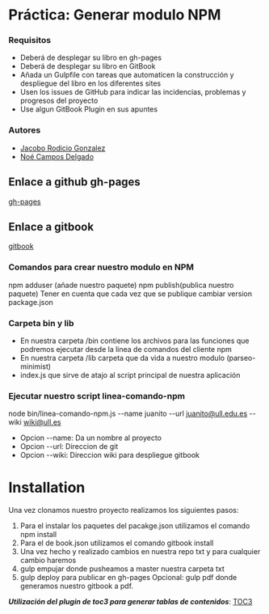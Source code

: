 #
# Práctica: Generar modulo NPM

### Requisitos

* Deberá de desplegar su libro en gh-pages
* Deberá de desplegar su libro en GitBook
* Añada un Gulpfile con tareas que automaticen la construcción y despliegue del libro en los diferentes sites
* Usen los issues de GitHub para indicar las incidencias, problemas y progresos del proyecto
* Use algun GitBook Plugin en sus apuntes

### Autores

* [Jacobo Rodicio Gonzalez](http://alu0100836059.github.io/pagina_personal/)
* [Noé Campos Delgado](dsi1516.github.io/Practica1)

## Enlace a github gh-pages
[gh-pages](https://ull-esit-sytw-1617.github.io/tareas-iniciales-noejaco2017/)

## Enlace a gitbook
[gitbook](https://alu0100836059.gitbooks.io/apuntessytw/content/)

### Comandos para crear nuestro modulo en NPM
npm adduser (añade nuestro paquete)
npm publish(publica nuestro paquete)
Tener en cuenta que cada vez que se publique cambiar version package.json

### Carpeta bin y lib
* En nuestra carpeta /bin contiene los archivos para las funciones que podremos ejecutar desde la linea de comandos del cliente npm
* En nuestra carpeta /lib carpeta que da vida a nuestro modulo (parseo-minimist)
*  index.js que sirve de atajo al script principal de nuestra aplicación

### Ejecutar nuestro script linea-comando-npm
node bin/linea-comando-npm.js --name juanito --url juanito@ull.edu.es --wiki wiki@ull.es
* Opcion --name: Da un nombre al proyecto
* Opcion --url: Direccion de git
* Opcion --wiki: Direccion wiki para despliegue gitbook 

# Installation
Una vez clonamos nuestro proyecto realizamos los siguientes pasos:
1. Para el instalar los paquetes del pacakge.json utilizamos el comando npm install
2. Para el de book.json utilizamos el comando gitbook install
3. Una vez hecho y realizado cambios en nuestra repo txt y para cualquier cambio haremos
4. gulp empujar donde pusheamos a master nuestra carpeta txt
5. gulp deploy para publicar en gh-pages
Opcional: gulp pdf donde generamos nuestro gitbook a pdf.



___Utilización del plugin de toc3 para generar tablas de contenidos___:
[TOC3](https://plugins.gitbook.com/plugin/toc3)
